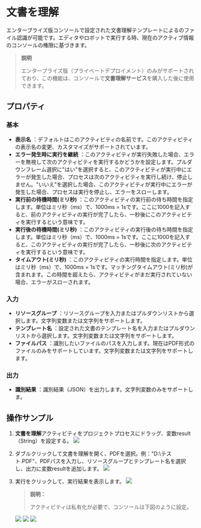 # 文書を理解

エンタープライズ版コンソールで設定された文書理解テンプレートによるのファイル認識が可能です。エディタやロボットで実行する時、現在のアクティブ情報のコンソールの権限に基づきます。
>**説明**
>
>エンタープライズ版（プライベートデプロイメント）のみがサポートされており、この機能は、コンソールで**文書理解サービス**を購入した後に使用できます。


## プロパティ

### 基本

- **表示名** ：デフォルトはこのアクティビティの名前です。このアクティビティの表示名の変更、カスタマイズがサポートされています。
- **エラー発生時に実行を継続** ：このアクティビティが実行失敗した場合、エラーを無視して次のアクティビティを実行するかどうかを設定します。プルダウンフレーム選択に"はい"を選択すると、このアクティビティが実行中にエラーが発生した場合、プロセスは次のアクティビティを実行し続け、停止しません。"いいえ"を選択した場合、このアクティビティが実行中にエラーが発生した場合、プロセスは実行を停止し、エラーをスローします。
- **実行前の待機時間(ミリ秒)** ：このアクティビティの実行前の待ち時間を指定します。単位はミリ秒（ms）で、1000ms = 1sです。ここに1000を記入すると、前のアクティビティの実行が完了したら、一秒後にこのアクティビティを実行するという意味です。
- **実行後の待機時間(ミリ秒)** ：このアクティビティの実行後の待ち時間を指定します。単位はミリ秒（ms）で、1000ms = 1sです。ここに1000を記入すると、このアクティビティの実行が完了したら、一秒後に次のアクティビティを実行するという意味です。
- **タイムアウト(ミリ秒)** ：このアクティビティの実行時間を指定します。単位はミリ秒（ms）で、1000ms = 1sです。マッチングタイムアウト(ミリ秒)が含まれます。この時間を超えたら、アクティビティがまだ実行されていない場合、エラーがスローされます。


### 入力

- **リソースグループ** ：リソースグループを入力またはプルダウンリストから選択します。文字列変数または文字列をサポートします。
- **テンプレート名** ：設定された文書のテンプレート名を入力またはプルダウンリストから選択します。文字列変数または文字列をサポートします。
- **ファイルパス** ：識別したいファイルのパスを入力します。現在はPDF形式のファイルのみをサポートしています。文字列変数または文字列をサポートします。

### 出力

- **識別結果** ：識別結果（JSON）を出力します。文字列変数のみをサポートしま。

## 操作サンプル

1. **文書を理解**アクティビティをプロジェクトプロセスにドラッグ、変数result（String）を設定する。
![](https://docimages.blob.core.chinacloudapi.cn/images/Activities/DocReader_1.png)

2. ダブルクリックして文書を理解を開く、PDFを選択。例："D:\\テスト.PDF"、PDFパスを入力し、リソースグループとテンプレート名を選択し、出力に変数resultを追加します。
![](https://docimages.blob.core.chinacloudapi.cn/images/Activities/DocReader_2.png)

3. 実行をクリックして、実行結果を表示します。
![](https://docimages.blob.core.chinacloudapi.cn/images/Activities/DocReader_3.png)

   >**説明：**
   >
   >アクティビティは私有化が必要で、コンソールは下図のように設定。

   ![](https://docimages.blob.core.chinacloudapi.cn/images/Activities/DocReader_4.png)
   ![](https://docimages.blob.core.chinacloudapi.cn/images/Activities/DocReader_5.png)
   ![](https://docimages.blob.core.chinacloudapi.cn/images/Activities/DocReader_6.png)

